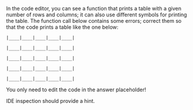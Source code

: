 

In the code editor, you can see a function that prints a table 
with a given number of rows and columns; it can also use different 
symbols for printing the table. The function call below contains some errors;
correct them so that the code prints a table like the one below:

```text
|____|____|____|____|____|

|____|____|____|____|____|

|____|____|____|____|____|

|____|____|____|____|____|

|____|____|____|____|____|

```

You only need to edit the code in the answer placeholder!

<div class="hint">IDE inspection should provide a hint.</div>